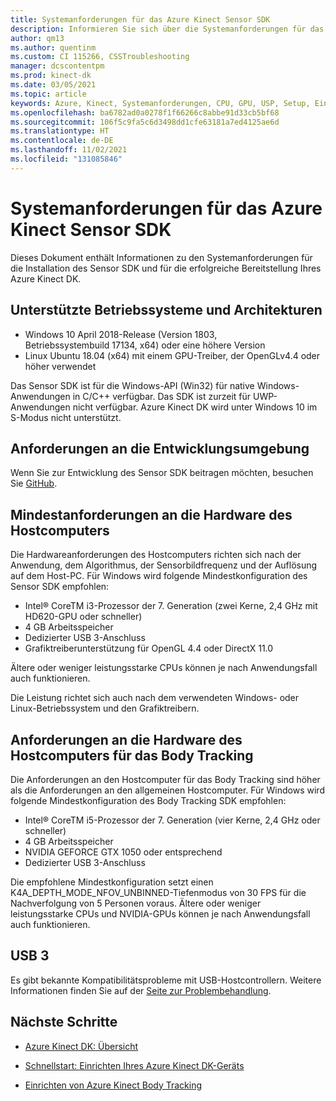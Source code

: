 ```yaml
---
title: Systemanforderungen für das Azure Kinect Sensor SDK
description: Informieren Sie sich über die Systemanforderungen für das Azure Kinect Sensor SDK unter Windows und Linux.
author: qm13
ms.author: quentinm
ms.custom: CI 115266, CSSTroubleshooting
manager: dcscontentpm
ms.prod: kinect-dk
ms.date: 03/05/2021
ms.topic: article
keywords: Azure, Kinect, Systemanforderungen, CPU, GPU, USP, Setup, Einrichten, mindestens, Anforderungen
ms.openlocfilehash: ba6782ad0a0278f1f66266c8abbe91d33cb5bf68
ms.sourcegitcommit: 106f5c9fa5c6d3498dd1cfe63181a7ed4125ae6d
ms.translationtype: HT
ms.contentlocale: de-DE
ms.lasthandoff: 11/02/2021
ms.locfileid: "131085846"
---
```

# <a name="azure-kinect-sensor-sdk-system-requirements"></a>Systemanforderungen für das Azure Kinect Sensor SDK

Dieses Dokument enthält Informationen zu den Systemanforderungen für die Installation des Sensor SDK und für die erfolgreiche Bereitstellung Ihres Azure Kinect DK.

## <a name="supported-operating-systems-and-architectures"></a>Unterstützte Betriebssysteme und Architekturen

- Windows 10 April 2018-Release (Version 1803, Betriebssystembuild 17134, x64) oder eine höhere Version
- Linux Ubuntu 18.04 (x64) mit einem GPU-Treiber, der OpenGLv4.4 oder höher verwendet

Das Sensor SDK ist für die Windows-API (Win32) für native Windows-Anwendungen in C/C++ verfügbar. Das SDK ist zurzeit für UWP-Anwendungen nicht verfügbar. Azure Kinect DK wird unter Windows 10 im S-Modus nicht unterstützt.

## <a name="development-environment-requirements"></a>Anforderungen an die Entwicklungsumgebung

Wenn Sie zur Entwicklung des Sensor SDK beitragen möchten, besuchen Sie [GitHub](https://github.com/Microsoft/Azure-Kinect-Sensor-SDK).

## <a name="minimum-host-pc-hardware-requirements"></a>Mindestanforderungen an die Hardware des Hostcomputers

Die Hardwareanforderungen des Hostcomputers richten sich nach der Anwendung, dem Algorithmus, der Sensorbildfrequenz und der Auflösung auf dem Host-PC. Für Windows wird folgende Mindestkonfiguration des Sensor SDK empfohlen:

- Intel&reg; CoreTM i3-Prozessor der 7. Generation (zwei Kerne, 2,4 GHz mit HD620-GPU oder schneller)
- 4 GB Arbeitsspeicher
- Dedizierter USB 3-Anschluss
- Grafiktreiberunterstützung für OpenGL 4.4 oder DirectX 11.0

Ältere oder weniger leistungsstarke CPUs können je nach Anwendungsfall auch funktionieren.

Die Leistung richtet sich auch nach dem verwendeten Windows- oder Linux-Betriebssystem und den Grafiktreibern.

## <a name="body-tracking-host-pc-hardware-requirements"></a>Anforderungen an die Hardware des Hostcomputers für das Body Tracking

Die Anforderungen an den Hostcomputer für das Body Tracking sind höher als die Anforderungen an den allgemeinen Hostcomputer. Für Windows wird folgende Mindestkonfiguration des Body Tracking SDK empfohlen:

- Intel&reg; CoreTM i5-Prozessor der 7. Generation (vier Kerne, 2,4 GHz oder schneller)
- 4 GB Arbeitsspeicher
- NVIDIA GEFORCE GTX 1050 oder entsprechend
- Dedizierter USB 3-Anschluss

Die empfohlene Mindestkonfiguration setzt einen K4A_DEPTH_MODE_NFOV_UNBINNED-Tiefenmodus von 30 FPS für die Nachverfolgung von 5 Personen voraus. Ältere oder weniger leistungsstarke CPUs und NVIDIA-GPUs können je nach Anwendungsfall auch funktionieren.

## <a name="usb3"></a>USB 3

Es gibt bekannte Kompatibilitätsprobleme mit USB-Hostcontrollern. Weitere Informationen finden Sie auf der [Seite zur Problembehandlung](troubleshooting.md#usb3-host-controller-compatibility).

## <a name="next-steps"></a>Nächste Schritte

- [Azure Kinect DK: Übersicht](about-azure-kinect-dk.md)

- [Schnellstart: Einrichten Ihres Azure Kinect DK-Geräts](set-up-azure-kinect-dk.md)

- [Einrichten von Azure Kinect Body Tracking](body-sdk-setup.md)
